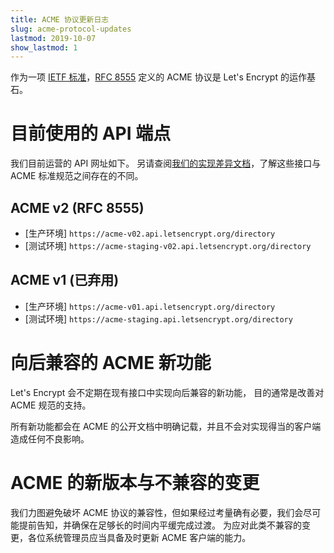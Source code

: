 ```yaml
---
title: ACME 协议更新日志
slug: acme-protocol-updates
lastmod: 2019-10-07
show_lastmod: 1
---
```



作为一项 [IETF 标准](https://letsencrypt.org/2019/03/11/acme-protocol-ietf-standard.html)，[RFC 8555](https://datatracker.ietf.org/doc/rfc8555/) 定义的 ACME 协议是 Let's Encrypt 的运作基石。

# 目前使用的 API 端点

我们目前运营的 API 网址如下。 另请查阅[我们的实现差异文档](https://github.com/letsencrypt/boulder/blob/master/docs/acme-divergences.md)，了解这些接口与 ACME 标准规范之间存在的不同。

## ACME v2 (RFC 8555)

* [生产环境] `https://acme-v02.api.letsencrypt.org/directory`
* [测试环境] `https://acme-staging-v02.api.letsencrypt.org/directory`

## ACME v1 (已弃用)

* [生产环境] `https://acme-v01.api.letsencrypt.org/directory`
* [测试环境] `https://acme-staging.api.letsencrypt.org/directory`

# 向后兼容的 ACME 新功能

Let's Encrypt 会不定期在现有接口中实现向后兼容的新功能， 目的通常是改善对 ACME 规范的支持。

所有新功能都会在 ACME 的公开文档中明确记载，并且不会对实现得当的客户端造成任何不良影响。

# ACME 的新版本与不兼容的变更

我们力图避免破坏 ACME 协议的兼容性，但如果经过考量确有必要，我们会尽可能提前告知，并确保在足够长的时间内平缓完成过渡。 为应对此类不兼容的变更，各位系统管理员应当具备及时更新 ACME 客户端的能力。
